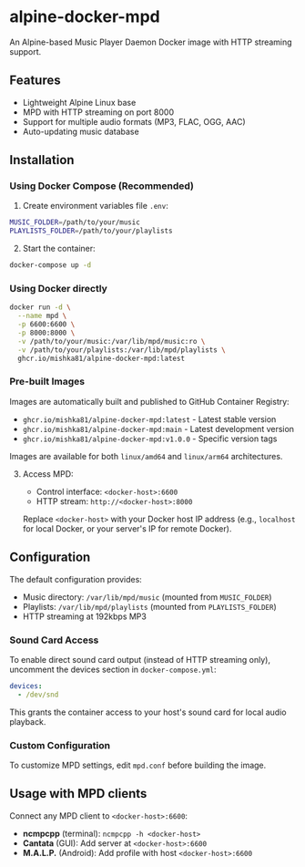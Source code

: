 # alpine-docker-mpd
An Alpine-based Music Player Daemon Docker image with HTTP streaming support.

## Features
- Lightweight Alpine Linux base
- MPD with HTTP streaming on port 8000
- Support for multiple audio formats (MP3, FLAC, OGG, AAC)
- Auto-updating music database

## Installation

### Using Docker Compose (Recommended)

1. Create environment variables file `.env`:
```bash
MUSIC_FOLDER=/path/to/your/music
PLAYLISTS_FOLDER=/path/to/your/playlists
```

2. Start the container:
```bash
docker-compose up -d
```

### Using Docker directly

```bash
docker run -d \
  --name mpd \
  -p 6600:6600 \
  -p 8000:8000 \
  -v /path/to/your/music:/var/lib/mpd/music:ro \
  -v /path/to/your/playlists:/var/lib/mpd/playlists \
  ghcr.io/mishka81/alpine-docker-mpd:latest
```

### Pre-built Images

Images are automatically built and published to GitHub Container Registry:
- `ghcr.io/mishka81/alpine-docker-mpd:latest` - Latest stable version
- `ghcr.io/mishka81/alpine-docker-mpd:main` - Latest development version
- `ghcr.io/mishka81/alpine-docker-mpd:v1.0.0` - Specific version tags

Images are available for both `linux/amd64` and `linux/arm64` architectures.

3. Access MPD:
   - Control interface: `<docker-host>:6600`
   - HTTP stream: `http://<docker-host>:8000`
   
   Replace `<docker-host>` with your Docker host IP address (e.g., `localhost` for local Docker, or your server's IP for remote Docker).

## Configuration

The default configuration provides:
- Music directory: `/var/lib/mpd/music` (mounted from `MUSIC_FOLDER`)
- Playlists: `/var/lib/mpd/playlists` (mounted from `PLAYLISTS_FOLDER`)
- HTTP streaming at 192kbps MP3

### Sound Card Access

To enable direct sound card output (instead of HTTP streaming only), uncomment the devices section in `docker-compose.yml`:

```yaml
devices:
  - /dev/snd
```

This grants the container access to your host's sound card for local audio playback.

### Custom Configuration

To customize MPD settings, edit `mpd.conf` before building the image.

## Usage with MPD clients

Connect any MPD client to `<docker-host>:6600`:
- **ncmpcpp** (terminal): `ncmpcpp -h <docker-host>`
- **Cantata** (GUI): Add server at `<docker-host>:6600`
- **M.A.L.P.** (Android): Add profile with host `<docker-host>:6600`
